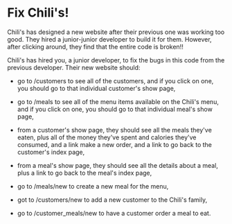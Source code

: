 # Fix Chili's!

Chili's has designed a new website after their previous one was working too good. They hired a junior-junior developer to build it for them. However, after clicking around, they find that the entire code is broken!!

Chili's has hired you, a junior developer, to fix the bugs in this code from the previous developer. Their new website should:

* go to /customers to see all of the customers, and if you click on one, you should go to that individual customer's show page,

* go to /meals to see all of the menu items available on the Chili's menu, and if you click on one, you should go to that individual meal's show page,

* from a customer's show page, they should see all the meals they've eaten, plus all of the money they've spent and calories they've consumed, and a link make a new order, and a link to go back to the customer's index page,

* from a meal's show page, they should see all the details about a meal, plus a link to go back to the meal's index page,

* go to /meals/new to create a new meal for the menu,

* got to /customers/new to add a new customer to the Chili's family,

* go to /customer_meals/new to have a customer order a meal to eat.
